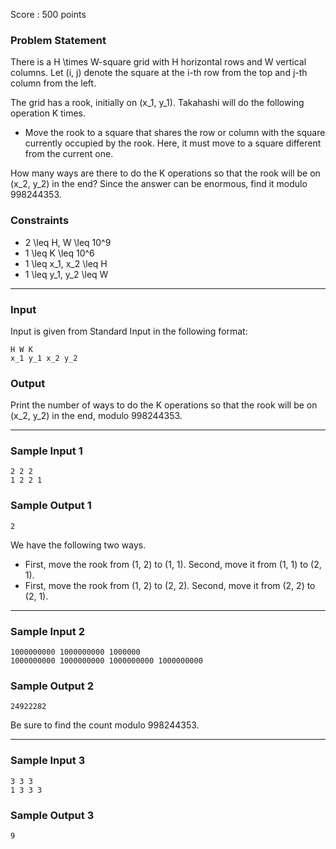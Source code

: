 Score : 500 points

### Problem Statement

There is a H \times W-square grid with H horizontal rows and W vertical columns. Let (i, j) denote the square at the i-th row from the top and j-th column from the left.

The grid has a rook, initially on (x\_1, y\_1). Takahashi will do the following operation K times.

* Move the rook to a square that shares the row or column with the square currently occupied by the rook. Here, it must move to a square different from the current one.

How many ways are there to do the K operations so that the rook will be on (x\_2, y\_2) in the end? Since the answer can be enormous, find it modulo 998244353.

### Constraints

* 2 \leq H, W \leq 10^9
* 1 \leq K \leq 10^6
* 1 \leq x\_1, x\_2 \leq H
* 1 \leq y\_1, y\_2 \leq W

---

### Input

Input is given from Standard Input in the following format:

```
H W K
x_1 y_1 x_2 y_2
```

### Output

Print the number of ways to do the K operations so that the rook will be on (x\_2, y\_2) in the end, modulo 998244353.

---

### Sample Input 1

```
2 2 2
1 2 2 1
```

### Sample Output 1

```
2
```

We have the following two ways.

* First, move the rook from (1, 2) to (1, 1). Second, move it from (1, 1) to (2, 1).
* First, move the rook from (1, 2) to (2, 2). Second, move it from (2, 2) to (2, 1).

---

### Sample Input 2

```
1000000000 1000000000 1000000
1000000000 1000000000 1000000000 1000000000
```

### Sample Output 2

```
24922282
```

Be sure to find the count modulo 998244353.

---

### Sample Input 3

```
3 3 3
1 3 3 3
```

### Sample Output 3

```
9
```